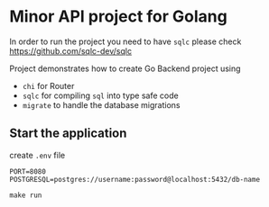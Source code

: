# Minor API project for Golang

In order to run the project you need to have `sqlc` please check https://github.com/sqlc-dev/sqlc

Project demonstrates how to create Go Backend project using
* `chi` for Router
* `sqlc` for compiling `sql` into type safe code
* `migrate` to handle the database migrations

## Start the application

create `.env` file
```shell
PORT=8080
POSTGRESQL=postgres://username:password@localhost:5432/db-name
```

```shell
make run
```
